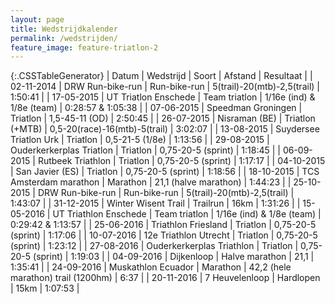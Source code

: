 ```yaml
---
layout: page
title: Wedstrijdkalender
permalink: /wedstrijden/
feature_image: feature-triatlon-2
---
```


{:.CSSTableGenerator}
| Datum      | Wedstrijd                 | Soort           | Afstand                             | Resultaat             |
| 02-11-2014 | DRW Run-bike-run          | Run-bike-run    | 5(trail)-20(mtb)-2,5(trail)         | 1:50:41               |
| 17-05-2015 | UT Triatlon Enschede      | Team triatlon   | 1/16e (ind) &amp; 1/8e (team)       | 0:28:57 &amp; 1:05:38 |
| 07-06-2015 | Speedman Groningen        | Triatlon        | 1,5-45-11 (OD)                      | 2:50:45               |
| 26-07-2015 | Nisraman (BE)             | Triatlon (+MTB) | 0,5-20(race)-16(mtb)-5(trail)       | 3:02:07               |
| 13-08-2015 | Suydersee Triatlon Urk    | Triatlon        | 0,5-21-5 (1/8e)                     | 1:13:56               |
| 29-08-2015 | Ouderkerkerplas Triatlon  | Triatlon        | 0,75-20-5 (sprint)                  | 1:18:45               |
| 06-09-2015 | Rutbeek Triathlon         | Triatlon        | 0,75-20-5 (sprint)                  | 1:17:17               |
| 04-10-2015 | San Javier (ES)           | Triatlon        | 0,75-20-5 (sprint)                  | 1:18:56               |
| 18-10-2015 | TCS Amsterdam marathon    | Marathon        | 21,1 (halve marathon)               | 1:44:23               |
| 25-10-2015 | DRW Run-bike-run          | Run-bike-run    | 5(trail)-20(mtb)-2,5(trail)         | 1:43:07               |
| 31-12-2015 | Winter Wisent Trail       | Trailrun        | 16km                                | 1:31:26               |
| 15-05-2016 | UT Triathlon Enschede     | Team triatlon   | 1/16e (ind) &amp; 1/8e (team)       | 0:29:42 &amp; 1:13:57 |
| 25-06-2016 | Triathlon Friesland       | Triatlon        | 0,75-20-5 (sprint)                  | 1:17:06               |
| 10-07-2016 | 12e Triathlon Utrecht     | Triatlon        | 0,75-20-5 (sprint)                  | 1:23:12               |
| 27-08-2016 | Ouderkerkerplas Triathlon | Triatlon        | 0,75-20-5 (sprint)                  | 1:19:03               | 
| 04-09-2016 | Dijkenloop                | Halve marathon  | 21,1                                | 1:35:41               |
| 24-09-2016 | Muskathlon Ecuador        | Marathon        | 42,2 (hele marathon) trail (1200hm) | 6:37                  |
| 20-11-2016 | 7 Heuvelenloop            | Hardlopen       | 15km                                | 1:07:53               |
